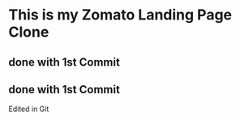 <!-- Project Description -->
# This is my Zomato Landing Page Clone

<!-- mkdir (make directory) -->
## done with 1st Commit
## done with 1st Commit
Edited in Git
